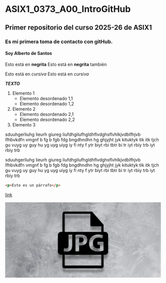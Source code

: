# ASIX1_0373_A00_IntroGitHub
## Primer repositorio del curso 2025-26 de ASIX1
### Es mi primera toma de contacto con gitHub.
#### Soy Alberto de Santos

Esto está en __negrita__
Esto está en **negrita** también

Esto está en _cursiva_
Esto está en *cursiva*

**_TEXTO_**

1. Elemento 1
    * Elemento desordenado 1,1
    * Elemento desordenado 1,2
2. Elemento 2
    * Elemento desordenado 2,1
    * Elemento desordenado 2,2
3. Elemento 3

sduuhgerliuhg lieurh giureg liufdhgilufhgldhflvdghsflvhlkjvdblfhjvb lfhbvkdfn vmgnf b fg b fgb fdg bngdhndhn hg ghjyjht jyk kituktyk tik itk tjch gu vuyg uy guy hu yg uyg uiyg iy fi nty f ytr biyt rbi tbtr bi tr iyt rbiy trb iyt rbiy trb

sduuhgerliuhg lieurh giureg liufdhgilufhgldhflvdghsflvhlkjvdblfhjvb lfhbvkdfn vmgnf b fg b fgb fdg bngdhndhn hg ghjyjht jyk kituktyk tik itk tjch gu vuyg uy guy hu yg uyg uiyg iy fi nty f ytr biyt rbi tbtr bi tr iyt rbiy trb iyt rbiy trb

```html
<p>Esto es un párrafo</p>
```
[link](https://markdown.es/ "Manual oficial de Markdown")

![alt text](./imagen1.jpg "Imagen random de un archivo")







